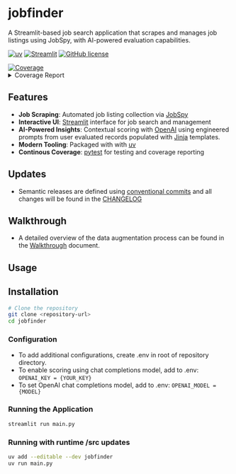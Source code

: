 # jobfinder

A Streamlit-based job search application that scrapes and manages job listings using JobSpy, with AI-powered evaluation capabilities.

[![uv](https://img.shields.io/endpoint?url=https://raw.githubusercontent.com/astral-sh/uv/main/assets/badge/v0.json)](https://github.com/astral-sh/uv)
[![Streamlit](https://static.streamlit.io/badges/streamlit_badge_black_white.svg)](https://streamlit.io/)
[![GitHub license](https://img.shields.io/github/license/maxo99/jobfinder)](https://github.com/maxo99/jobfinder/blob/main/LICENSE)
<!-- Pytest Coverage Comment:Begin --><a href=https://github.com/maxo99/jobfinder/blob/main/README.md><img alt=Coverage src=https://img.shields.io/badge/Coverage-70%25-yellow.svg /></a><details><summary>Coverage Report </summary><table><tr><th>File</th><th>Stmts</th><th>Miss</th><th>Cover</th><th>Missing</th></tr><tbody><tr><td colspan=5><b>src/jobfinder</b></td></tr><tr><td>&nbsp; &nbsp;<a href=https://github.com/maxo99/jobfinder/blob/main/src/jobfinder/__init__.py>__init__.py</a></td><td>30</td><td>3</td><td>90%</td><td><a href=https://github.com/maxo99/jobfinder/blob/main/src/jobfinder/__init__.py#L13>13</a>, <a href=https://github.com/maxo99/jobfinder/blob/main/src/jobfinder/__init__.py#L41-L44>41&ndash;44</a></td></tr><tr><td>&nbsp; &nbsp;<a href=https://github.com/maxo99/jobfinder/blob/main/src/jobfinder/bootstrap.py>bootstrap.py</a></td><td>26</td><td>10</td><td>62%</td><td><a href=https://github.com/maxo99/jobfinder/blob/main/src/jobfinder/bootstrap.py#L23-L31>23&ndash;31</a>, <a href=https://github.com/maxo99/jobfinder/blob/main/src/jobfinder/bootstrap.py#L38>38</a></td></tr><tr><td>&nbsp; &nbsp;<a href=https://github.com/maxo99/jobfinder/blob/main/src/jobfinder/model.py>model.py</a></td><td>154</td><td>9</td><td>94%</td><td><a href=https://github.com/maxo99/jobfinder/blob/main/src/jobfinder/model.py#L93>93</a>, <a href=https://github.com/maxo99/jobfinder/blob/main/src/jobfinder/model.py#L122>122</a>, <a href=https://github.com/maxo99/jobfinder/blob/main/src/jobfinder/model.py#L130>130</a>, <a href=https://github.com/maxo99/jobfinder/blob/main/src/jobfinder/model.py#L132>132</a>, <a href=https://github.com/maxo99/jobfinder/blob/main/src/jobfinder/model.py#L154-L156>154&ndash;156</a>, <a href=https://github.com/maxo99/jobfinder/blob/main/src/jobfinder/model.py#L187>187</a>, <a href=https://github.com/maxo99/jobfinder/blob/main/src/jobfinder/model.py#L207>207</a></td></tr><tr><td>&nbsp; &nbsp;<a href=https://github.com/maxo99/jobfinder/blob/main/src/jobfinder/session.py>session.py</a></td><td>99</td><td>35</td><td>65%</td><td><a href=https://github.com/maxo99/jobfinder/blob/main/src/jobfinder/session.py#L48-L50>48&ndash;50</a>, <a href=https://github.com/maxo99/jobfinder/blob/main/src/jobfinder/session.py#L53-L56>53&ndash;56</a>, <a href=https://github.com/maxo99/jobfinder/blob/main/src/jobfinder/session.py#L59-L60>59&ndash;60</a>, <a href=https://github.com/maxo99/jobfinder/blob/main/src/jobfinder/session.py#L63-L66>63&ndash;66</a>, <a href=https://github.com/maxo99/jobfinder/blob/main/src/jobfinder/session.py#L73>73</a>, <a href=https://github.com/maxo99/jobfinder/blob/main/src/jobfinder/session.py#L87-L88>87&ndash;88</a>, <a href=https://github.com/maxo99/jobfinder/blob/main/src/jobfinder/session.py#L94>94</a>, <a href=https://github.com/maxo99/jobfinder/blob/main/src/jobfinder/session.py#L105>105</a>, <a href=https://github.com/maxo99/jobfinder/blob/main/src/jobfinder/session.py#L120-L122>120&ndash;122</a>, <a href=https://github.com/maxo99/jobfinder/blob/main/src/jobfinder/session.py#L126-L137>126&ndash;137</a>, <a href=https://github.com/maxo99/jobfinder/blob/main/src/jobfinder/session.py#L149>149</a>, <a href=https://github.com/maxo99/jobfinder/blob/main/src/jobfinder/session.py#L153>153</a>, <a href=https://github.com/maxo99/jobfinder/blob/main/src/jobfinder/session.py#L164-L167>164&ndash;167</a></td></tr><tr><td colspan=5><b>src/jobfinder/adapters</b></td></tr><tr><td>&nbsp; &nbsp;<a href=https://github.com/maxo99/jobfinder/blob/main/src/jobfinder/adapters/chat_client.py>chat_client.py</a></td><td>23</td><td>12</td><td>48%</td><td><a href=https://github.com/maxo99/jobfinder/blob/main/src/jobfinder/adapters/chat_client.py#L16-L18>16&ndash;18</a>, <a href=https://github.com/maxo99/jobfinder/blob/main/src/jobfinder/adapters/chat_client.py#L24-L41>24&ndash;41</a></td></tr><tr><td>&nbsp; &nbsp;<a href=https://github.com/maxo99/jobfinder/blob/main/src/jobfinder/adapters/elasticsearch_client.py>elasticsearch_client.py</a></td><td>17</td><td>4</td><td>76%</td><td><a href=https://github.com/maxo99/jobfinder/blob/main/src/jobfinder/adapters/elasticsearch_client.py#L27>27</a>, <a href=https://github.com/maxo99/jobfinder/blob/main/src/jobfinder/adapters/elasticsearch_client.py#L39>39</a>, <a href=https://github.com/maxo99/jobfinder/blob/main/src/jobfinder/adapters/elasticsearch_client.py#L49>49</a>, <a href=https://github.com/maxo99/jobfinder/blob/main/src/jobfinder/adapters/elasticsearch_client.py#L59>59</a></td></tr><tr><td colspan=5><b>src/jobfinder/services</b></td></tr><tr><td>&nbsp; &nbsp;<a href=https://github.com/maxo99/jobfinder/blob/main/src/jobfinder/services/scoring_service.py>scoring_service.py</a></td><td>39</td><td>30</td><td>23%</td><td><a href=https://github.com/maxo99/jobfinder/blob/main/src/jobfinder/services/scoring_service.py#L14-L48>14&ndash;48</a></td></tr><tr><td>&nbsp; &nbsp;<a href=https://github.com/maxo99/jobfinder/blob/main/src/jobfinder/services/summarization_service.py>summarization_service.py</a></td><td>29</td><td>18</td><td>38%</td><td><a href=https://github.com/maxo99/jobfinder/blob/main/src/jobfinder/services/summarization_service.py#L19-L45>19&ndash;45</a></td></tr><tr><td colspan=5><b>src/jobfinder/utils</b></td></tr><tr><td>&nbsp; &nbsp;<a href=https://github.com/maxo99/jobfinder/blob/main/src/jobfinder/utils/__init__.py>__init__.py</a></td><td>7</td><td>1</td><td>86%</td><td><a href=https://github.com/maxo99/jobfinder/blob/main/src/jobfinder/utils/__init__.py#L8>8</a></td></tr><tr><td>&nbsp; &nbsp;<a href=https://github.com/maxo99/jobfinder/blob/main/src/jobfinder/utils/loader.py>loader.py</a></td><td>27</td><td>2</td><td>93%</td><td><a href=https://github.com/maxo99/jobfinder/blob/main/src/jobfinder/utils/loader.py#L20>20</a>, <a href=https://github.com/maxo99/jobfinder/blob/main/src/jobfinder/utils/loader.py#L33>33</a></td></tr><tr><td>&nbsp; &nbsp;<a href=https://github.com/maxo99/jobfinder/blob/main/src/jobfinder/utils/persistence.py>persistence.py</a></td><td>41</td><td>22</td><td>46%</td><td><a href=https://github.com/maxo99/jobfinder/blob/main/src/jobfinder/utils/persistence.py#L13-L17>13&ndash;17</a>, <a href=https://github.com/maxo99/jobfinder/blob/main/src/jobfinder/utils/persistence.py#L23-L39>23&ndash;39</a>, <a href=https://github.com/maxo99/jobfinder/blob/main/src/jobfinder/utils/persistence.py#L43-L44>43&ndash;44</a>, <a href=https://github.com/maxo99/jobfinder/blob/main/src/jobfinder/utils/persistence.py#L57-L59>57&ndash;59</a></td></tr><tr><td>&nbsp; &nbsp;<a href=https://github.com/maxo99/jobfinder/blob/main/src/jobfinder/utils/service_helpers.py>service_helpers.py</a></td><td>10</td><td>6</td><td>40%</td><td><a href=https://github.com/maxo99/jobfinder/blob/main/src/jobfinder/utils/service_helpers.py#L9-L14>9&ndash;14</a></td></tr><tr><td colspan=5><b>src/jobfinder/views</b></td></tr><tr><td>&nbsp; &nbsp;<a href=https://github.com/maxo99/jobfinder/blob/main/src/jobfinder/views/add_record.py>add_record.py</a></td><td>29</td><td>12</td><td>59%</td><td><a href=https://github.com/maxo99/jobfinder/blob/main/src/jobfinder/views/add_record.py#L27-L56>27&ndash;56</a></td></tr><tr><td>&nbsp; &nbsp;<a href=https://github.com/maxo99/jobfinder/blob/main/src/jobfinder/views/data_management.py>data_management.py</a></td><td>41</td><td>14</td><td>66%</td><td><a href=https://github.com/maxo99/jobfinder/blob/main/src/jobfinder/views/data_management.py#L30-L31>30&ndash;31</a>, <a href=https://github.com/maxo99/jobfinder/blob/main/src/jobfinder/views/data_management.py#L41-L49>41&ndash;49</a>, <a href=https://github.com/maxo99/jobfinder/blob/main/src/jobfinder/views/data_management.py#L59-L62>59&ndash;62</a></td></tr><tr><td>&nbsp; &nbsp;<a href=https://github.com/maxo99/jobfinder/blob/main/src/jobfinder/views/display_filters.py>display_filters.py</a></td><td>24</td><td>10</td><td>58%</td><td><a href=https://github.com/maxo99/jobfinder/blob/main/src/jobfinder/views/display_filters.py#L28-L30>28&ndash;30</a>, <a href=https://github.com/maxo99/jobfinder/blob/main/src/jobfinder/views/display_filters.py#L37-L40>37&ndash;40</a>, <a href=https://github.com/maxo99/jobfinder/blob/main/src/jobfinder/views/display_filters.py#L45-L47>45&ndash;47</a></td></tr><tr><td>&nbsp; &nbsp;<a href=https://github.com/maxo99/jobfinder/blob/main/src/jobfinder/views/find_jobs.py>find_jobs.py</a></td><td>39</td><td>6</td><td>85%</td><td><a href=https://github.com/maxo99/jobfinder/blob/main/src/jobfinder/views/find_jobs.py#L45>45</a>, <a href=https://github.com/maxo99/jobfinder/blob/main/src/jobfinder/views/find_jobs.py#L77-L82>77&ndash;82</a></td></tr><tr><td>&nbsp; &nbsp;<a href=https://github.com/maxo99/jobfinder/blob/main/src/jobfinder/views/individual_job_details.py>individual_job_details.py</a></td><td>53</td><td>17</td><td>68%</td><td><a href=https://github.com/maxo99/jobfinder/blob/main/src/jobfinder/views/individual_job_details.py#L34>34</a>, <a href=https://github.com/maxo99/jobfinder/blob/main/src/jobfinder/views/individual_job_details.py#L70>70</a>, <a href=https://github.com/maxo99/jobfinder/blob/main/src/jobfinder/views/individual_job_details.py#L74>74</a>, <a href=https://github.com/maxo99/jobfinder/blob/main/src/jobfinder/views/individual_job_details.py#L80-L95>80&ndash;95</a>, <a href=https://github.com/maxo99/jobfinder/blob/main/src/jobfinder/views/individual_job_details.py#L99-L100>99&ndash;100</a>, <a href=https://github.com/maxo99/jobfinder/blob/main/src/jobfinder/views/individual_job_details.py#L104-L107>104&ndash;107</a>, <a href=https://github.com/maxo99/jobfinder/blob/main/src/jobfinder/views/individual_job_details.py#L111>111</a></td></tr><tr><td>&nbsp; &nbsp;<a href=https://github.com/maxo99/jobfinder/blob/main/src/jobfinder/views/listings_overview.py>listings_overview.py</a></td><td>24</td><td>2</td><td>92%</td><td><a href=https://github.com/maxo99/jobfinder/blob/main/src/jobfinder/views/listings_overview.py#L106-L107>106&ndash;107</a></td></tr><tr><td>&nbsp; &nbsp;<a href=https://github.com/maxo99/jobfinder/blob/main/src/jobfinder/views/scoring_util.py>scoring_util.py</a></td><td>43</td><td>11</td><td>74%</td><td><a href=https://github.com/maxo99/jobfinder/blob/main/src/jobfinder/views/scoring_util.py#L36>36</a>, <a href=https://github.com/maxo99/jobfinder/blob/main/src/jobfinder/views/scoring_util.py#L61-L63>61&ndash;63</a>, <a href=https://github.com/maxo99/jobfinder/blob/main/src/jobfinder/views/scoring_util.py#L70-L88>70&ndash;88</a></td></tr><tr><td>&nbsp; &nbsp;<a href=https://github.com/maxo99/jobfinder/blob/main/src/jobfinder/views/summarization_util.py>summarization_util.py</a></td><td>49</td><td>27</td><td>45%</td><td><a href=https://github.com/maxo99/jobfinder/blob/main/src/jobfinder/views/summarization_util.py#L44-L82>44&ndash;82</a></td></tr><tr><td><b>TOTAL</b></td><td><b>823</b></td><td><b>251</b></td><td><b>70%</b></td><td>&nbsp;</td></tr></tbody></table></details>
<!-- Pytest Coverage Comment:End -->


## Features

- **Job Scraping**: Automated job listing collection via [JobSpy](https://github.com/speedyapply/JobSpy)
- **Interactive UI**: [Streamlit](https://streamlit.io/) interface for job search and management
- **AI-Powered Insights**: Contextual scoring with [OpenAI](https://openai.com/) using engineered prompts from user evaluated records populated with [Jinja](https://jinja.palletsprojects.com/en/stable/) templates. 
- **Modern Tooling**: Packaged with with [uv](https://docs.astral.sh/uv/)
- **Continous Coverage**: [pytest](https://docs.pytest.org/en/stable/) for testing and coverage reporting

## Updates
- Semantic releases are defined using [conventional commits](https://www.conventionalcommits.org/en/v1.0.0/) and all changes will be found in the [CHANGELOG](CHANGELOG.md)


## Walkthrough
- A detailed overview of the data augmentation process can be found in the [Walkthrough](doc/walkthrough.md) document.

## Usage



## Installation

```bash
# Clone the repository
git clone <repository-url>
cd jobfinder
```


### Configuration
- To add additional configurations, create .env in root of repository directory.
- To enable scoring using chat completions model, add to .env:
` OPENAI_KEY = {YOUR_KEY} `
- To set OpenAI chat completions model, add to .env:
` OPENAI_MODEL = {MODEL} `

### Running the Application
```bash
streamlit run main.py
```
### Running with runtime /src updates

```bash
uv add --editable --dev jobfinder
uv run main.py